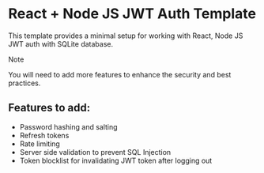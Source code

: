 # React + Node JS JWT Auth Template
This template provides a minimal setup for working with React, Node JS JWT auth with SQLite database.

> [!NOTE]
> You will need to add more features to enhance the security and best practices.

## Features to add:
- Password hashing and salting
- Refresh tokens
- Rate limiting
- Server side validation to prevent SQL Injection
- Token blocklist for invalidating JWT token after logging out
